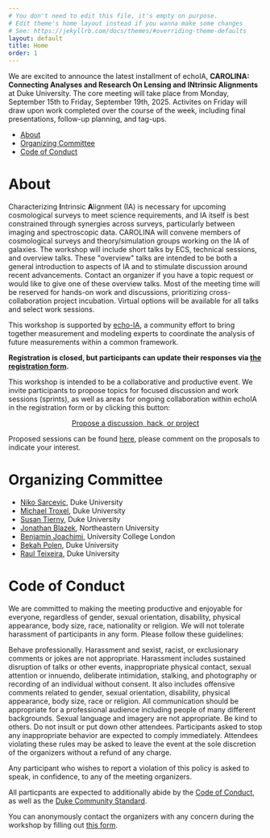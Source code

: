 ```yaml
---
# You don't need to edit this file, it's empty on purpose.
# Edit theme's home layout instead if you wanna make some changes
# See: https://jekyllrb.com/docs/themes/#overriding-theme-defaults
layout: default
title: Home
order: 1
---
```


We are excited to announce the latest installment of echoIA, **CAROLINA: Connecting Analyses and Research On Lensing and INtrinsic Alignments** at Duke University. The core meeting will take place from Monday, September 15th to Friday, September 19th, 2025. Activites on Friday will draw upon work completed over the course of the week, including final presentations, follow-up planning, and tag-ups.


- [About](#about)
- [Organizing Committee](#organizing-committee)
- [Code of Conduct](#code-of-conduct)

# About

Characterizing **I**ntrinsic **A**lignment (IA) is necessary for upcoming cosmological surveys to meet science requirements, and IA itself is best constrained through synergies across surveys, particularly between imaging and spectroscopic data. CAROLINA will convene members of cosmological surveys and theory/simulation groups working on the IA of galaxies. The workshop will include short talks by ECS, technical sessions, and overview talks. These "overview" talks are intended to be both a general introduction to aspects of IA and to stimulate discussion around recent advancements. Contact an organizer if you have a topic request or would like to give one of these overview talks. Most of the meeting time will be reserved for hands-on work and discussions, prioritizing cross-collaboration project incubation. Virtual options will be available for all talks and select work sessions. 

This workshop is supported by [echo-IA](https://github.com/echo-IA), a community effort to bring together measurement and modeling experts to coordinate the analysis of future measurements within a common framework.

**Registration is closed, but participants can update their responses via [the registration form](https://docs.google.com/forms/d/e/1FAIpQLSdgZdo5XGxEM3eLtiTYsqz63FvRK2678SgC50ngcrzq3n4yqA/viewform?usp=sf_link).**

This workshop is intended to be a collaborative and productive event. We invite participants to propose topics for focused discussion and work sessions (sprints), as well as areas for ongoing collaboration within echoIA in the registration form or by clicking this button:
<p align="center">
<a href="https://github.com/echo-IA/CAROLINA/issues/new/choose" class="btn btn-info">Propose a discussion, hack, or project </a></p>

Proposed sessions can be found [here](https://github.com/echo-IA/CAROLINA/issues), please comment on the proposals to indicate your interest.


# Organizing Committee

- [Niko Sarcevic](https://nikosarcevic.com/), Duke University
- [Michael Troxel](https://scholars.duke.edu/person/michael.troxel), Duke University
- [Susan Tierny](https://research.duke.edu/profile/susan-tierney/), Duke University
- [Jonathan Blazek](https://cos.northeastern.edu/people/jonathan-blazek/), Northeastern University
- [Benjamin Joachimi](http://www.star.ucl.ac.uk/~joachimi/), University College London
- [Bekah Polen](https://scholars.duke.edu/person/bekah.polen), Duke University
- [Raul Teixeira](https://scholars.duke.edu/person/Raul.Gomez.del.Estal.Teixeira), Duke University


# Code of Conduct

We are committed to making the meeting productive and enjoyable for everyone, regardless of gender, sexual orientation, disability, physical appearance, body size, race, nationality or religion. We will not tolerate harassment of participants in any form. Please follow these guidelines:

Behave professionally. Harassment and sexist, racist, or exclusionary comments or jokes are not appropriate. Harassment includes sustained disruption of talks or other events, inappropriate physical contact, sexual attention or innuendo, deliberate intimidation, stalking, and photography or recording of an individual without consent. It also includes offensive comments related to gender, sexual orientation, disability, physical appearance, body size, race or religion. All communication should be appropriate for a professional audience including people of many different backgrounds. Sexual language and imagery are not appropriate. Be kind to others. Do not insult or put down other attendees. Participants asked to stop any inappropriate behavior are expected to comply immediately. Attendees violating these rules may be asked to leave the event at the sole discretion of the organizers without a refund of any charge.

Any participant who wishes to report a violation of this policy is asked to speak, in confidence, to any of the meeting organizers.

All particpants are expected to additionally abide by the [Code of Conduct](https://docs.google.com/document/d/1KCEG1G-JyMLUKhte65HkV5z3WMLWg7v81fgH7mrdWkI/edit?tab=t.0), as well as the [Duke Community Standard](https://dukecommunitystandard.students.duke.edu#:~:text=To%20uphold%20the%20Duke%20Community,if%20the%20Standard%20is%20compromised.).

You can anonymously contact the organizers with any concern during the workshop by filling out [this form](https://forms.gle/YxPJckprX55dazDj8).